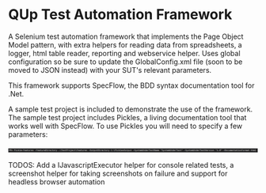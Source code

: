 # QUp Test Automation Framework
A Selenium test automation framework that implements the Page Object Model pattern, with extra helpers for reading data from spreadsheets, a logger, html table reader, reporting and webservice helper. Uses global configuration so be sure to update the GlobalConfig.xml file (soon to be moved to JSON instead) with your SUT's relevant parameters.

This framework supports SpecFlow, the BDD syntax documentation tool for .Net. 

A sample test project is included to demonstrate the use of the framework. The sample test project includes Pickles, a living documentation tool that works well with SpecFlow. To use Pickles you will need to specify a few parameters:

![alt tag](https://github.com/jcopperman/QUpAutomationFramework/blob/master/TestProject/Screenshots/Pickles.PNG?raw=true)

TODOS:
Add a IJavascriptExecutor helper for console related tests, a screenshot helper for taking screenshots on failure
and support for headless browser automation
